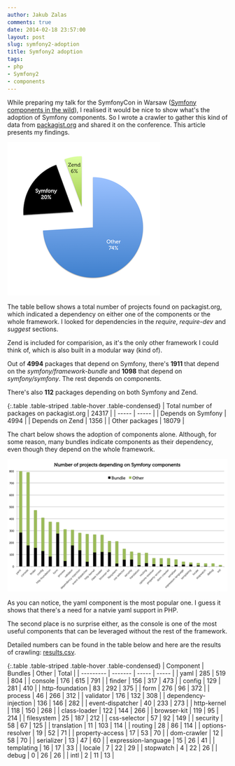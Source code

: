 ```yaml
---
author: Jakub Zalas
comments: true
date: 2014-02-18 23:57:00
layout: post
slug: symfony2-adoption
title: Symfony2 adoption
tags:
- php
- Symfony2
- components
---
```


While preparing my talk for the SymfonyCon in Warsaw ([Symfony components in the wild](https://speakerdeck.com/jakzal/symfony-components-in-the-wild-symfonycon-2013)),
I realised it would be nice to show what's the adoption of Symfony components. So I wrote a crawler to
gather this kind of data from [packagist.org](https://packagist.org/) and shared it on the conference. This article presents my findings.

<div class="pull-left">
    <a href="/uploads/wp/2014/02/projects-on-packagist.org.png"><img src="/uploads/wp/2014/02/projects-on-packagist.org-350x350.png" title="Projects on packagist.org" alt="Projects on packagist.org" class="img-responsive" /></a>
</div>

The table bellow shows a total number of projects found on packagist.org, which indicated a dependency
on either one of the components or the whole framework. I looked for dependencies in the *require*, *require-dev* and *suggest*
sections.

Zend is included for comparision, as it's the only other framework I could think of,
which is also built in a modular way (kind of).

Out of **4994** packages that depend on Symfony,
there's **1911** that depend on the *symfony/framework-bundle* and **1098** that depend on *symfony/symfony*.
The rest depends on components.

There's also **112** packages depending on both Symfony and Zend.

{:.table .table-striped .table-hover .table-condensed}
| Total number of packages on packagist.org | 24317 |
| ----- | ----- |
| Depends on Symfony | 4994 |
| Depends on Zend | 1356 |
| Other packages | 18079 |

The chart below shows the adoption of components alone. Although, for some reason, many bundles indicate components
as their dependency, even though they depend on the whole framework.

<div class="text-center">
    <a href="/uploads/wp/2014/02/symfony-components-adoption.png"><img src="/uploads/wp/2014/02/symfony-components-adoption.png" title="Symfony components adoption" alt="Symfony components adoption" class="img-responsive" /></a>
</div>

As you can notice, the yaml component is the most popular one. I guess it shows that there's a need for
a natvie yaml support in PHP.

The second place is no surprise either, as the console is one of the most useful
components that can be leveraged without the rest of the framework.

Detailed numbers can be found in the table below and here are the results of crawling: [results.csv](/uploads/wp/2014/02/results.csv).

{:.table .table-striped .table-hover .table-condensed}
| Component | Bundles | Other | Total |
| --------- | ------- | ----- | ----- |
| yaml | 285 | 519 | 804 |
| console | 176 | 615 | 791 |
| finder | 156 | 317 | 473 |
| config | 129 | 281 | 410 |
| http-foundation | 83 | 292 | 375 |
| form | 276 | 96 | 372 |
| process | 46 | 266 | 312 |
| validator | 176 | 132 | 308 |
| dependency-injection | 136 | 146 | 282 |
| event-dispatcher | 40 | 233 | 273 |
| http-kernel | 118 | 150 | 268 |
| class-loader | 122 | 144 | 266 |
| browser-kit | 119 | 95 | 214 |
| filesystem | 25 | 187 | 212 |
| css-selector | 57 | 92 | 149 |
| security | 58 | 67 | 125 |
| translation | 11 | 103 | 114 |
| routing | 28 | 86 | 114 |
| options-resolver | 19 | 52 | 71 |
| property-access | 17 | 53 | 70 |
| dom-crawler | 12 | 58 | 70 |
| serializer | 13 | 47 | 60 |
| expression-language | 15 | 26 | 41 |
| templating | 16 | 17 | 33 |
| locale | 7 | 22 | 29 |
| stopwatch | 4 | 22 | 26 |
| debug | 0 | 26 | 26 |
| intl | 2 | 11 | 13 |

